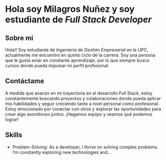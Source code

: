 # Hola soy **Milagros Nuñez** y soy estudiante de *Full Stack Developer*
## Sobre mi 
Hola!! Soy estudiante de *Ingenieria de Gestión Empresarial* en la UPC, actualmente me encuentro en quinto ciclo de la carrera. Soy una persona que le gusta estar en constante aprendizaje, por lo que siempre busco cursos donde pueda impulsar mi perfil profesional.
## Contáctame
A medida que avanzo en mi trayectoria en el desarrollo Full Stack, estoy constantemente buscando proyectos y colaboraciones donde pueda aplicar mis habilidades y seguir creciendo tanto a nivel personal como profesional. Estoy emocionado por conectar con otros y explorar las oportunidades para crear algo asombroso juntos. ¡Hagamos equipo y veamos qué podemos lograr!
## Skills
- Problem-Solving: As a developer, I thrive on solving complex problems. I’m constantly exploring new technologies and...
